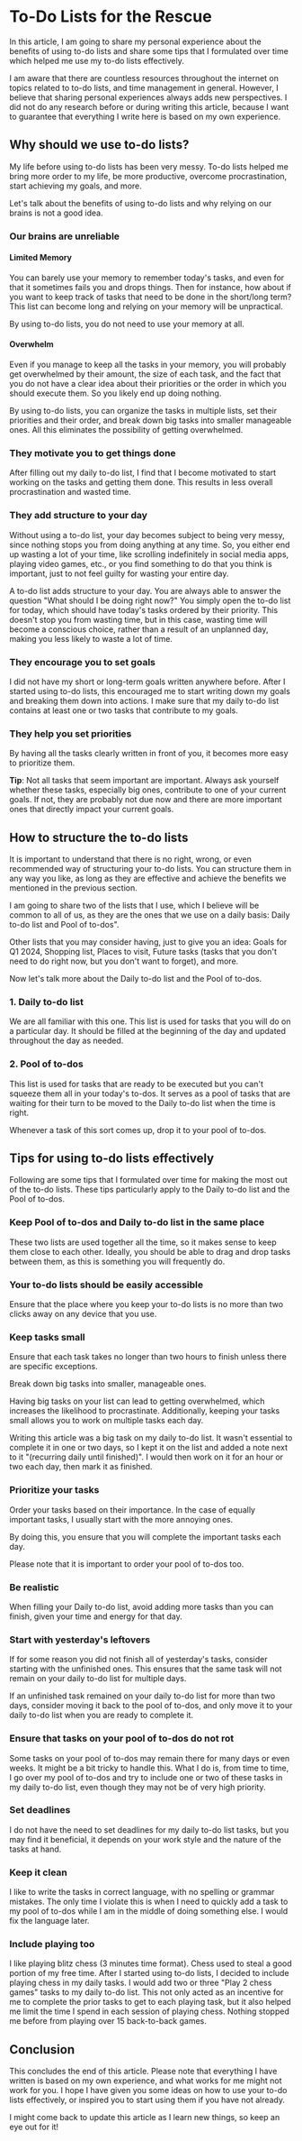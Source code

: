 # To-Do Lists for the Rescue

In this article, I am going to share my personal experience about the benefits of using to-do lists and share some tips that I formulated over time which helped me use my to-do lists effectively.

I am aware that there are countless resources throughout the internet on topics related to to-do lists, and time management in general. However, I believe that sharing personal experiences always adds new perspectives. I did not do any research before or during writing this article, because I want to guarantee that everything I write here is based on my own experience.

## Why should we use to-do lists?

My life before using to-do lists has been very messy. To-do lists helped me bring more order to my life, be more productive, overcome procrastination, start achieving my goals, and more.

Let's talk about the benefits of using to-do lists and why relying on our brains is not a good idea.

### Our brains are unreliable

#### Limited Memory

You can barely use your memory to remember today's tasks, and even for that it sometimes fails you and drops things. Then for instance, how about if you want to keep track of tasks that need to be done in the short/long term? This list can become long and relying on your memory will be unpractical.

By using to-do lists, you do not need to use your memory at all.

#### Overwhelm

Even if you manage to keep all the tasks in your memory, you will probably get overwhelmed by their amount, the size of each task, and the fact that you do not have a clear idea about their priorities or the order in which you should execute them. So you likely end up doing nothing.

By using to-do lists, you can organize the tasks in multiple lists, set their priorities and their order, and break down big tasks into smaller manageable ones. All this eliminates the possibility of getting overwhelmed.

### They motivate you to get things done

After filling out my daily to-do list, I find that I become motivated to start working on the tasks and getting them done. This results in less overall procrastination and wasted time.

### They add structure to your day

Without using a to-do list, your day becomes subject to being very messy, since nothing stops you from doing anything at any time. So, you either end up wasting a lot of your time, like scrolling indefinitely in social media apps, playing video games, etc., or you find something to do that you think is important, just to not feel guilty for wasting your entire day.

A to-do list adds structure to your day. You are always able to answer the question "What should I be doing right now?" You simply open the to-do list for today, which should have today's tasks ordered by their priority. This doesn't stop you from wasting time, but in this case, wasting time will become a conscious choice, rather than a result of an unplanned day, making you less likely to waste a lot of time.

### They encourage you to set goals

I did not have my short or long-term goals written anywhere before. After I started using to-do lists, this encouraged me to start writing down my goals and breaking them down into actions. I make sure that my daily to-do list contains at least one or two tasks that contribute to my goals.

### They help you set priorities

By having all the tasks clearly written in front of you, it becomes more easy to prioritize them.

**Tip**: Not all tasks that seem important are important. Always ask yourself whether these tasks, especially big ones, contribute to one of your current goals. If not, they are probably not due now and there are more important ones that directly impact your current goals.

## How to structure the to-do lists

It is important to understand that there is no right, wrong, or even recommended way of structuring your to-do lists. You can structure them in any way you like, as long as they are effective and achieve the benefits we mentioned in the previous section.

I am going to share two of the lists that I use, which I believe will be common to all of us, as they are the ones that we use on a daily basis: Daily to-do list and Pool of to-dos".

Other lists that you may consider having, just to give you an idea: Goals for Q1 2024, Shopping list, Places to visit, Future tasks (tasks that you don't need to do right now, but you don't want to forget), and more.

Now let's talk more about the Daily to-do list and the Pool of to-dos.

### 1. Daily to-do list

We are all familiar with this one. This list is used for tasks that you will do on a particular day. It should be filled at the beginning of the day and updated throughout the day as needed.

### 2. Pool of to-dos

This list is used for tasks that are ready to be executed but you can't squeeze them all in your today's to-dos. It serves as a pool of tasks that are waiting for their turn to be moved to the Daily to-do list when the time is right.

Whenever a task of this sort comes up, drop it to your pool of to-dos.

## Tips for using to-do lists effectively

Following are some tips that I formulated over time for making the most out of the to-do lists. These tips particularly apply to the Daily to-do list and the Pool of to-dos.

### Keep Pool of to-dos and Daily to-do list in the same place

These two lists are used together all the time, so it makes sense to keep them close to each other. Ideally, you should be able to drag and drop tasks between them, as this is something you will frequently do.

### Your to-do lists should be easily accessible

Ensure that the place where you keep your to-do lists is no more than two clicks away on any device that you use.

### Keep tasks small

Ensure that each task takes no longer than two hours to finish unless there are specific exceptions.

Break down big tasks into smaller, manageable ones.

Having big tasks on your list can lead to getting overwhelmed, which increases the likelihood to procrastinate. Additionally, keeping your tasks small allows you to work on multiple tasks each day.

Writing this article was a big task on my daily to-do list. It wasn't essential to complete it in one or two days, so I kept it on the list and added a note next to it "(recurring daily until finished)". I would then work on it for an hour or two each day, then mark it as finished.

### Prioritize your tasks

Order your tasks based on their importance. In the case of equally important tasks, I usually start with the more annoying ones.

By doing this, you ensure that you will complete the important tasks each day.

Please note that it is important to order your pool of to-dos too.

### Be realistic

When filling your Daily to-do list, avoid adding more tasks than you can finish, given your time and energy for that day.

### Start with yesterday's leftovers

If for some reason you did not finish all of yesterday's tasks, consider starting with the unfinished ones. This ensures that the same task will not remain on your daily to-do list for multiple days.

If an unfinished task remained on your daily to-do list for more than two days, consider moving it back to the pool of to-dos, and only move it to your daily to-do list when you are ready to complete it.

### Ensure that tasks on your pool of to-dos do not rot

Some tasks on your pool of to-dos may remain there for many days or even weeks. It might be a bit tricky to handle this. What I do is, from time to time, I go over my pool of to-dos and try to include one or two of these tasks in my daily to-do list, even though they may not be of very high priority.

### Set deadlines

I do not have the need to set deadlines for my daily to-do list tasks, but you may find it beneficial, it depends on your work style and the nature of the tasks at hand.

### Keep it clean

I like to write the tasks in correct language, with no spelling or grammar mistakes. The only time I violate this is when I need to quickly add a task to my pool of to-dos while I am in the middle of doing something else. I would fix the language later.

### Include playing too

I like playing blitz chess (3 minutes time format). Chess used to steal a good portion of my free time. After I started using to-do lists, I decided to include playing chess in my daily tasks. I would add two or three "Play 2 chess games" tasks to my daily to-do list. This not only acted as an incentive for me to complete the prior tasks to get to each playing task, but it also helped me limit the time I spend in each session of playing chess. Nothing stopped me before from playing over 15 back-to-back games.

## Conclusion

This concludes the end of this article. Please note that everything I have written is based on my own experience, and what works for me might not work for you. I hope I have given you some ideas on how to use your to-do lists effectively, or inspired you to start using them if you have not already.

I might come back to update this article as I learn new things, so keep an eye out for it!